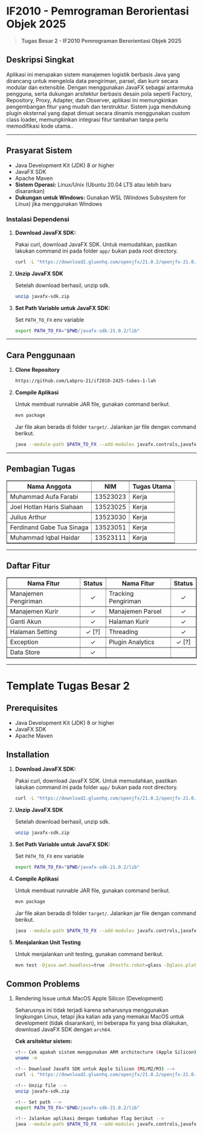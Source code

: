# IF2010 - Pemrograman Berorientasi Objek 2025

> **Tugas Besar 2 - IF2010 Pemrograman Berorientasi Objek 2025**
## Deskripsi Singkat

Aplikasi ini merupakan sistem manajemen logistik berbasis Java yang dirancang untuk mengelola data pengiriman, parsel, dan kurir secara modular dan extensible. Dengan menggunakan JavaFX sebagai antarmuka pengguna, serta dukungan arsitektur berbasis desain pola seperti Factory, Repository, Proxy, Adapter, dan Observer, aplikasi ini memungkinkan pengembangan fitur yang mudah dan terstruktur. Sistem juga mendukung plugin eksternal yang dapat dimuat secara dinamis menggunakan custom class loader, memungkinkan integrasi fitur tambahan tanpa perlu memodifikasi kode utama..

---
## Prasyarat Sistem

* Java Development Kit (JDK) 8 or higher
* JavaFX SDK
* Apache Maven
* **Sistem Operasi:** Linux/Unix (Ubuntu 20.04 LTS atau lebih baru disarankan)
* **Dukungan untuk Windows:** Gunakan WSL (Windows Subsystem for Linux) jika menggunakan Windows

### Instalasi Dependensi

1. **Download JavaFX SDK:**

   Pakai curl, download JavaFX SDK. Untuk memudahkan, pastikan lakukan command ini pada folder `app/` bukan pada root directory.

   ```bash
   curl -L "https://download2.gluonhq.com/openjfx/21.0.2/openjfx-21.0.2_linux-x64_bin-sdk.zip" -o javafx-sdk.zip
   ```

2. **Unzip JavaFX SDK**

   Setelah download berhasil, unzip sdk.

   ```bash
   unzip javafx-sdk.zip
   ```

3. **Set Path Variable untuk JavaFX SDK:**

   Set `PATH_TO_FX` env variable

   ```bash
   export PATH_TO_FX="$PWD/javafx-sdk-21.0.2/lib"
   ```

---

## Cara Penggunaan

1. **Clone Repository**
   ```bash
   https://github.com/Labpro-21/if2010-2425-tubes-1-lah
   ```

2. **Compile Aplikasi**

   Untuk membuat runnable JAR file, gunakan command berikut.

   ```bash
   mvn package
   ```

   Jar file akan berada di folder `target/`. Jalankan jar file dengan command berikut.

   ```bash
   java --module-path $PATH_TO_FX --add-modules javafx.controls,javafx.fxml -jar target/courier-app-1.0-SNAPSHOT.jar
   ```


---

## Pembagian Tugas

<table border="1">
  <tr>
    <th>Nama Anggota</th>
    <th>NIM</th>
    <th>Tugas Utama</th>
  </tr>
  <tr>
    <td>Muhammad Aufa Farabi</td>
    <td>13523023</td>
    <td>Kerja</td>
  </tr>
  <tr>
    <td>Joel Hotlan Haris Siahaan</td>
    <td>13523025</td>
    <td>Kerja</td>
  </tr>
  <tr>
    <td>Julius Arthur</td>
    <td>13523030</td>
    <td>Kerja</td>
  </tr>
  <tr>
    <td>Ferdinand Gabe Tua Sinaga</td>
    <td>13523051</td>
    <td>Kerja</td>
  </tr>
  <tr>
    <td>Muhammad Iqbal Haidar</td>
    <td>13523111</td>
    <td>Kerja</td>
  </tr>
</table>

---

## Daftar Fitur


<table border="1">
  <tr>
    <th>Nama Fitur</th>
    <th>Status</th>
    <th>Nama Fitur</th>
    <th>Status</th>
  </tr>
  <tr>
    <td>Manajemen Pengiriman</td>
    <td align="center">✓</td>
    <td>Tracking Pengiriman</td>
    <td align="center">✓</td>
  </tr>
  <tr>
    <td>Manajemen Kurir</td>
    <td align="center">✓</td>
    <td>Manajemen Parsel</td>
    <td align="center">✓</td>
  </tr>
  <tr>
    <td>Ganti Akun</td>
    <td align="center">✓</td>
    <td>Halaman Kurir</td>
    <td align="center">✓</td>
  </tr>
  <tr>
    <td>Halaman Setting</td>
    <td align="center">✓ [?]</td>
    <td>Threading</td>
    <td align="center">✓</td>
  </tr>
  <tr>
    <td>Exception</td>
    <td align="center">✓</td>
    <td>Plugin Analytics</td>
    <td align="center">✓ [?]</td>
  </tr>
  <tr>
    <td>Data Store</td>
    <td align="center">✓</td>
    <td></td>
    <td></td>
  </tr>
</table>

---


# Template Tugas Besar 2

## Prerequisites

- Java Development Kit (JDK) 8 or higher
- JavaFX SDK
- Apache Maven

## Installation

1. **Download JavaFX SDK:**

   Pakai curl, download JavaFX SDK. Untuk memudahkan, pastikan lakukan command ini pada folder `app/` bukan pada root directory.

   ```bash
   curl -L "https://download2.gluonhq.com/openjfx/21.0.2/openjfx-21.0.2_linux-x64_bin-sdk.zip" -o javafx-sdk.zip
   ```

2. **Unzip JavaFX SDK**

   Setelah download berhasil, unzip sdk.

   ```bash
   unzip javafx-sdk.zip
   ```

3. **Set Path Variable untuk JavaFX SDK:**

   Set `PATH_TO_FX` env variable

   ```bash
   export PATH_TO_FX="$PWD/javafx-sdk-21.0.2/lib"
   ```

4. **Compile Aplikasi**

   Untuk membuat runnable JAR file, gunakan command berikut.

   ```bash
   mvn package
   ```

   Jar file akan berada di folder `target/`. Jalankan jar file dengan command berikut.

   ```bash
   java --module-path $PATH_TO_FX --add-modules javafx.controls,javafx.fxml -jar target/courier-app-1.0-SNAPSHOT.jar
   ```

5. **Menjalankan Unit Testing**

   Untuk menjalankan unit testing, gunakan command berikut.

   ```bash
   mvn test -Djava.awt.headless=true -Dtestfx.robot=glass -Dglass.platform=Monocle -Dmonocle.platform=Headless -Dprism.order=sw
   ```

## Common Problems

1. Rendering Issue untuk MacOS Apple Silicon (Development)

   Seharusnya ini tidak terjadi karena seharusnya menggunakan lingkungan Linux, tetapi jika kalian ada yang memakai MacOS untuk development (tidak disarankan), ini beberapa fix yang bisa dilakukan, download JavaFX SDK dengan `arch64`.

   **Cek arsitektur sistem:**
   ```bash
   <!-- Cek apakah sistem menggunakan ARM architecture (Apple Silicon) -->
   uname -m
   ```

   ```bash
   <!-- Download JavaFX SDK untuk Apple Silicon (M1/M2/M3) -->
   curl -L "https://download2.gluonhq.com/openjfx/21.0.2/openjfx-21.0.2_osx-aarch64_bin-sdk.zip" -o javafx-sdk.zip

   <!-- Unzip file -->
   unzip javafx-sdk.zip

   <!-- Set path -->
   export PATH_TO_FX="$PWD/javafx-sdk-21.0.2/lib"

   <!-- Jalankan aplikasi dengan tambahan flag berikut -->
   java --module-path $PATH_TO_FX --add-modules javafx.controls,javafx.fxml -Dprism.order=sw -jar target/courier-app-1.0-SNAPSHOT.jar
   ```
